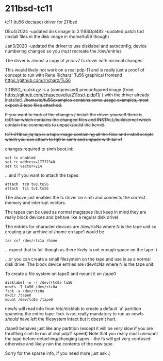 # 211bsd-tc11
tc11 (tu56 dectape) driver for 211bsd

DEc4/2024
-updated disk image to 2.11BSDpl482
-updated patch tbd (install files in the disk image in /home/tu56 though) 

Jan3/2020
-updated the driver to use disklabel and autoconfig, device numbering changed so you *must* recreate the /dev/entries


The driver is almost a copy of ynix v7 tc driver with minimal changes.

This would likely not work on a real pdp-11 and is really just a proof of concept to run with 
Rene Richarz' Tu56 graphical frontend https://github.com/rricharz/Tu56

2.11BSD_rq.dsk.gz is a (compressed) preconfigured image  (from https://github.com/chasecovello/211bsd-pidp11/ ) 
with the driver already installed.
~~/home/tc/tu56examples contains some usage examples, most expect 2 tape files attached.~~

~~If you want to look at the changes / install the driver yourself there is tc01.tar which contains the changed files
and INSTALL/buildkernel which contain the commands to unpack/build the kernel.~~

~~tc11-211bsd_tq.tap is a tape image containing all the files and install scripts which you can 
attach to tq0 in simh and unpack with tar xf~~

changes required to simh boot.ini:  
```
set tc enabled  
set tc address=17777340  
set tc vector=214  
```
.. and if you want to attach the tapes:  
```
attach  tc0 tu0.tu56  
attach  tc1 tu1.tu56  
```
The above just enables the tc driver on simh and connects the correct memory and interrupt vectors.

The tapes can be used as normal magtapes (but keep in mind they are really block devices and behave like a 
regular disk drive)

The  entries for character devices are /dev/rtcNa where N is the tape unit so creating a tar archive of /home on tape1 would be
```
tar cvf /dev/rtc1a /home
```
.. expect that to fail though as there likely is not enough space on the tape :)

...or you can create a small filesystem on the tape and use is as a normal disk drive:
The block device entries are /dev/tcNa where N is the tape unit.

To create a file system on tape0 and mount it on /tape0
```
disklabel -w -r /dev/rtc0a tu56  
newfs -T tu56 /dev/rtc0a  
fsck -y /dev/rtc0a  
mkdir /tape0  
mount /dev/tc0a /tape0  
```
newfs will read info from /etc/disktab to create a default 'a' partition spanning the entire tape.
fsck is not really mandatory to run as newfs *should* have left the filesystem intact but it doesn't hurt.

/tape0 behaves just like any partition (except it will be *very* slow if you are throttling simh to run at real pdp11 speed)
Note that you really must unmount the tape before detaching/changing tapes - the fs will get very confused otherwise 
and likely ruin the contents of the new tape.



Sorry for the sparse info, if you need more just ask .) 
